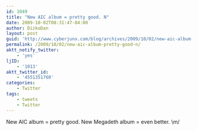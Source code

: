 ```yaml
---
id: 1049
title: "New AIC album = pretty good. N"
date: 2009-10-02T08:31:47-04:00
author: DizkoDan
layout: post
guid: 'http://www.cyberjunx.com/blog/archives/2009/10/02/new-aic-album-pretty-good-n/'
permalink: /2009/10/02/new-aic-album-pretty-good-n/
aktt_notify_twitter:
    - 'yes'
ljID:
    - '1013'
aktt_twitter_id:
    - '4551351760'
categories:
    - Twitter
tags:
    - tweets
    - Twitter
---
```


New AIC album = pretty good. New Megadeth album = even better. \\m/